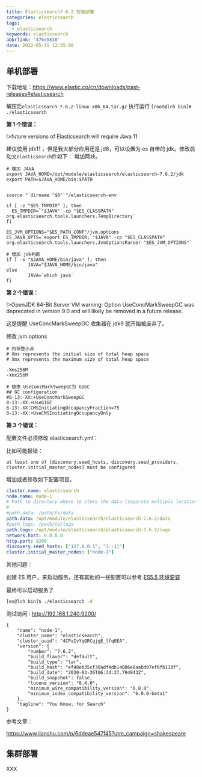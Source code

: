 ```yaml
---
title: Elasticsearch7.6.2 安装部署
categories: elasticsearch
tags:
  - elasticsearch
keywords: elasticsearch
abbrlink: '476e8838'
date: 2022-05-15 12:35:00
---
```

## 单机部署

下载地址：https://www.elastic.co/cn/downloads/past-releases#elasticsearch

解压后`elasticsearch-7.6.2-linux-x86_64.tar.gz` 执行运行 `[root@lch bin]# ./elasticsearch`

**第 1 个错误：**

!>future versions of Elasticsearch will require Java 11

建议使用 jdk11 ，但是我大部分应用还是 jd8，可以设置为 es 自带的 jdk。修改启动文`elasticsearch`件如下： 增加两块。

```properties
# 增加 JAVA
export JAVA_HOME=/opt/module/elasticsearch/elasticsearch-7.6.2/jdk
export PATH=$JAVA_HOME/bin:$PATH


source "`dirname "$0"`"/elasticsearch-env

if [ -z "$ES_TMPDIR" ]; then
  ES_TMPDIR=`"$JAVA" -cp "$ES_CLASSPATH" org.elasticsearch.tools.launchers.TempDirectory`
fi

ES_JVM_OPTIONS="$ES_PATH_CONF"/jvm.options
ES_JAVA_OPTS=`export ES_TMPDIR; "$JAVA" -cp "$ES_CLASSPATH" org.elasticsearch.tools.launchers.JvmOptionsParser "$ES_JVM_OPTIONS"`

# 增加 jdk判断 
if [ -x "$JAVA_HOME/bin/java" ]; then
        JAVA="$JAVA_HOME/bin/java"
else
        JAVA=`which java`
fi
```

**第 2 个错误：**

!>OpenJDK 64-Bit Server VM warning: Option UseConcMarkSweepGC was deprecated in version 9.0 and will likely be removed in a future release.

这是提醒 UseConcMarkSweepGC 收集器在 jdk9 就开始被废弃了。

修改 jvm.options

```properties
# 内存整小点
# Xms represents the initial size of total heap space
# Xmx represents the maximum size of total heap space

-Xms256M
-Xmx256M

# 替换 UseConcMarkSweepGC为 G1GC
## GC configuration
#8-13:-XX:+UseConcMarkSweepGC
8-13:-XX:+UseG1GC
8-13:-XX:CMSInitiatingOccupancyFraction=75
8-13:-XX:+UseCMSInitiatingOccupancyOnly
```

**第 3 个错误：**

配置文件必须修改 elasticsearch.yml：

比如可能报错：

```properties
at least one of [discovery.seed_hosts, discovery.seed_providers, cluster.initial_master_nodes] must be configured
```

增加或者修改如下配置项目。

```yaml
cluster.name: elasticsearch
node.name: node-1
# Path to directory where to store the data (separate multiple locations by comma):
#
#path.data: /path/to/data
path.data: /opt/module/elasticsearch/elasticsearch-7.6.2/data
#path.logs: /path/to/logs
path.logs: /opt/module/elasticsearch/elasticsearch-7.6.2/logs
network.host: 0.0.0.0
http.port: 9200
discovery.seed_hosts: ["127.0.0.1", "[::1]"]
cluster.initial_master_nodes: ["node-1"]
```

其他问题：

创建 ES 用户，来启动服务，还有其他的一些配置可以参考  [ES5.5 环境安装](db/elasticsearch/5.5/环境安装.md)

最终可以启动服务了

```bash
[es@lch bin]$ ./elasticsearch -d
```

测试访问 : http://192.168.1.240:9200/

```properties
{
    "name": "node-1",
    "cluster_name": "elasticsearch",
    "cluster_uuid": "4CPaIvYqQRCqjgE_lfqOEA",
    "version": {
        "number": "7.6.2",
        "build_flavor": "default",
        "build_type": "tar",
        "build_hash": "ef48eb35cf30adf4db14086e8aabd07ef6fb113f",
        "build_date": "2020-03-26T06:34:37.794943Z",
        "build_snapshot": false,
        "lucene_version": "8.4.0",
        "minimum_wire_compatibility_version": "6.8.0",
        "minimum_index_compatibility_version": "6.0.0-beta1"
    },
    "tagline": "You Know, for Search"
}
```



参考文章：

https://www.jianshu.com/p/6ddeae547f45?utm_campaign=shakespeare



## 集群部署

XXX



